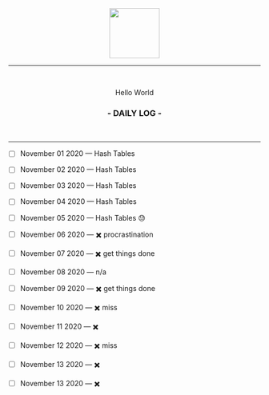 <div align="center">
  <img src="https://culturenojhome.files.wordpress.com/2019/04/earth-icon.gif" width="100" height="100" />
  
  <hr height="0.5px" />
  
  <br/>
  <p> Hello World </p>
  <h3> - DAILY LOG - </h3>
  <br/>
</div>

<hr/>


- [ ] November 01 2020 — Hash Tables
- [ ] November 02 2020 — Hash Tables
- [ ] November 03 2020 — Hash Tables
- [ ] November 04 2020 — Hash Tables
- [ ] November 05 2020 — Hash Tables 😓
- [ ] November 06 2020 — ✖️ procrastination
- [ ] November 07 2020 — ✖️ get things done



- [ ] November 08 2020 — n/a
- [ ] November 09 2020 — ✖️ get things done
- [ ] November 10 2020 — ✖️ miss
- [ ] November 11 2020 — ✖️
- [ ] November 12 2020 — ✖️ miss
- [ ] November 13 2020 — ✖️
- [ ] November 13 2020 — ✖️
